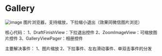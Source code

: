 # Gallery
![image](https://github.com/rajesh-zhu/Gallery/blob/master/gif/gallery.gif )
图片浏览器，支持缩放，下拉缩小退出（效果同微信图片浏览）

核心代码：
1、DraftFinishView：下拉退出控件
2、ZoomImageView：可缩放图片控件
3、GalleryViewPager：相册控件

主要解决事件：
1、图片缩放
2、下拉事件、左右滑动事件、单双击事件的分发
